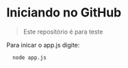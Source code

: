 # Iniciando no GitHub

> Este repositório é para teste

Para inicar o app.js digite:

```   node app.js   ```
